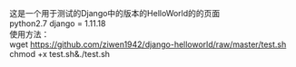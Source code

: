 这是一个用于测试的Django中的版本的HelloWorld的的页面                                                           
python2.7   django = 1.11.18  
使用方法：                                                                                                                              
wget  https://github.com/ziwen1942/django-helloworld/raw/master/test.sh                                                                   
chmod +x test.sh&./test.sh
